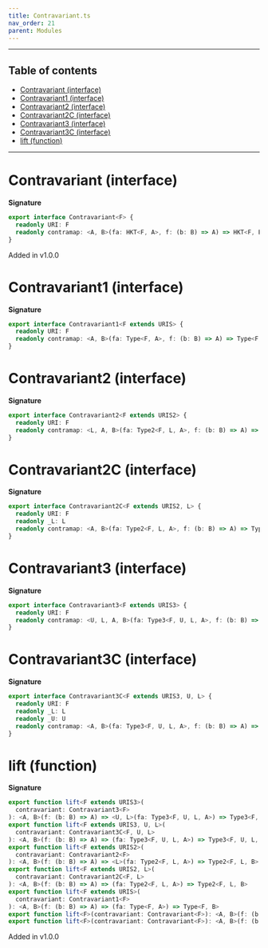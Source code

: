 ```yaml
---
title: Contravariant.ts
nav_order: 21
parent: Modules
---
```


---

<h2 class="text-delta">Table of contents</h2>

- [Contravariant (interface)](#contravariant-interface)
- [Contravariant1 (interface)](#contravariant1-interface)
- [Contravariant2 (interface)](#contravariant2-interface)
- [Contravariant2C (interface)](#contravariant2c-interface)
- [Contravariant3 (interface)](#contravariant3-interface)
- [Contravariant3C (interface)](#contravariant3c-interface)
- [lift (function)](#lift-function)

---

# Contravariant (interface)

**Signature**

```ts
export interface Contravariant<F> {
  readonly URI: F
  readonly contramap: <A, B>(fa: HKT<F, A>, f: (b: B) => A) => HKT<F, B>
}
```

Added in v1.0.0

# Contravariant1 (interface)

**Signature**

```ts
export interface Contravariant1<F extends URIS> {
  readonly URI: F
  readonly contramap: <A, B>(fa: Type<F, A>, f: (b: B) => A) => Type<F, B>
}
```

# Contravariant2 (interface)

**Signature**

```ts
export interface Contravariant2<F extends URIS2> {
  readonly URI: F
  readonly contramap: <L, A, B>(fa: Type2<F, L, A>, f: (b: B) => A) => Type2<F, L, B>
}
```

# Contravariant2C (interface)

**Signature**

```ts
export interface Contravariant2C<F extends URIS2, L> {
  readonly URI: F
  readonly _L: L
  readonly contramap: <A, B>(fa: Type2<F, L, A>, f: (b: B) => A) => Type2<F, L, B>
}
```

# Contravariant3 (interface)

**Signature**

```ts
export interface Contravariant3<F extends URIS3> {
  readonly URI: F
  readonly contramap: <U, L, A, B>(fa: Type3<F, U, L, A>, f: (b: B) => A) => Type3<F, U, L, B>
}
```

# Contravariant3C (interface)

**Signature**

```ts
export interface Contravariant3C<F extends URIS3, U, L> {
  readonly URI: F
  readonly _L: L
  readonly _U: U
  readonly contramap: <A, B>(fa: Type3<F, U, L, A>, f: (b: B) => A) => Type3<F, U, L, B>
}
```

# lift (function)

**Signature**

```ts
export function lift<F extends URIS3>(
  contravariant: Contravariant3<F>
): <A, B>(f: (b: B) => A) => <U, L>(fa: Type3<F, U, L, A>) => Type3<F, U, L, B>
export function lift<F extends URIS3, U, L>(
  contravariant: Contravariant3C<F, U, L>
): <A, B>(f: (b: B) => A) => (fa: Type3<F, U, L, A>) => Type3<F, U, L, B>
export function lift<F extends URIS2>(
  contravariant: Contravariant2<F>
): <A, B>(f: (b: B) => A) => <L>(fa: Type2<F, L, A>) => Type2<F, L, B>
export function lift<F extends URIS2, L>(
  contravariant: Contravariant2C<F, L>
): <A, B>(f: (b: B) => A) => (fa: Type2<F, L, A>) => Type2<F, L, B>
export function lift<F extends URIS>(
  contravariant: Contravariant1<F>
): <A, B>(f: (b: B) => A) => (fa: Type<F, A>) => Type<F, B>
export function lift<F>(contravariant: Contravariant<F>): <A, B>(f: (b: B) => A) => (fa: HKT<F, A>) => HKT<F, B>
export function lift<F>(contravariant: Contravariant<F>): <A, B>(f: (b: B) => A) => (fa: HKT<F, A>) => HKT<F, B> { ... }
```

Added in v1.0.0
